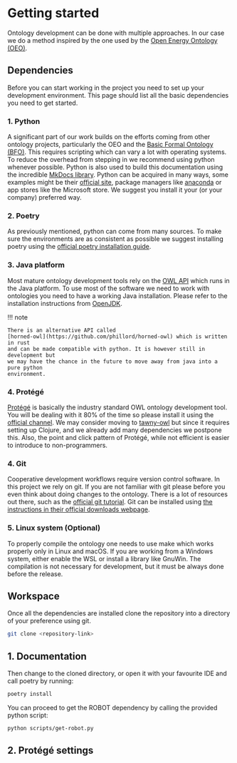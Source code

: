 # Getting started

Ontology development can be done with multiple approaches. In our case we do a
method inspired by the one used by the [Open Energy Ontology
(OEO)](https://github.com/OpenEnergyPlatform/ontology/wiki/).

## Dependencies

Before you can start working in the project you need to set up your development
environment. This page should list all the basic dependencies you need to get
started.

### 1. Python

A significant part of our work builds on the efforts coming from other ontology
projects, particularly the OEO and the [Basic Formal Ontology
(BFO)](https://github.com/BFO-ontology). This requires scripting which can vary
a lot with operating systems. To reduce the overhead from stepping in we
recommend using python whenever possible. Python is also used to build this
documentation using the incredible [MkDocs library](https://www.mkdocs.org/).
Python can be acquired in many ways, some examples might be their [official
site](https://www.python.org/), package managers like
[anaconda](https://www.anaconda.com/download) or app stores like the Microsoft
store. We suggest you install it your (or your company) preferred way.

### 2. Poetry

As previously mentioned, python can come from many sources. To make sure the
environments are as consistent as possible we suggest installing poetry using
the [official poetry installation
guide](https://python-poetry.org/docs/#installation).

### 3. Java platform

Most mature ontology development tools rely on the
[OWL API](https://github.com/owlcs/owlapi) which runs in the Java platform. To use most
of the software we need to work with ontologies you need to have a working Java
installation. Please refer to the installation instructions from
[OpenJDK](https://openjdk.org/).

!!! note

    There is an alternative API called
    [horned-owl](https://github.com/phillord/horned-owl) which is written in rust
    and can be made compatible with python. It is however still in development but
    we may have the chance in the future to move away from java into a pure python
    environment.

### 4. Protégé

[Protégé](https://protege.stanford.edu/) is basically the industry standard OWL
ontology development tool. You will be dealing with it 80% of the time so
please install it using the [official
channel](https://protege.stanford.edu/software.php#desktop-protege). We may
consider moving to [tawny-owl](https://github.com/phillord/tawny-owl) but since
it requires setting up Clojure, and we already add many dependencies we
postpone this. Also, the point and click pattern of Protégé, while not
efficient is easier to introduce to non-programmers.

### 4. Git

Cooperative development workflows require version control software. In this
project we rely on git. If you are not familiar with git please before you even
think about doing changes to the ontology. There is a lot of resources out
there, such as the [official git
tutorial](https://git-scm.com/docs/gittutorial). Git can be installed using [the instructions in their official downloads webpage](https://git-scm.com/downloads).


### 5. Linux system (Optional)

To properly compile the ontology one needs to use make which works properly
only in Linux and macOS. If you are working from a Windows system, either
enable the WSL or install a library like GnuWin. The compilation is not
necessary for development, but it must be always done before the release.

## Workspace

Once all the dependencies are installed clone the repository into a directory
of your preference using git.

```bash
git clone <repository-link>
```

## 1. Documentation

Then change to the cloned directory, or open it with your favourite IDE and call
poetry by running:

```bash
poetry install
```

You can proceed to get the ROBOT dependency by calling the provided python script:

```bash
python scripts/get-robot.py
```

## 2. Protégé settings